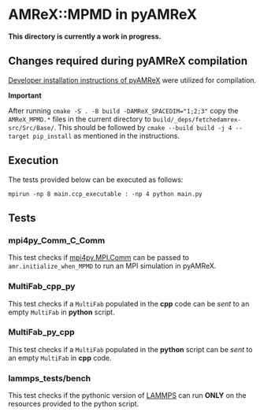 # AMReX::MPMD in pyAMReX
**This directory is currently a work in progress.**

## Changes required during pyAMReX compilation
[Developer installation instructions of pyAMReX](https://pyamrex.readthedocs.io/en/latest/install/cmake.html#developers) were utilized for compilation.

**Important**

After running `cmake -S . -B build -DAMReX_SPACEDIM="1;2;3"` copy the `AMReX_MPMD.*` files in the current directory to `build/_deps/fetchedamrex-src/Src/Base/`.
This should be followed by `cmake --build build -j 4 --target pip_install` as mentioned in the instructions.

## Execution
The tests provided below can be executed as follows:

`mpirun -np 8 main.ccp_executable : -np 4 python main.py`

## Tests

### mpi4py_Comm_C_Comm
This test checks if [mpi4py.MPI.Comm](https://mpi4py.readthedocs.io/en/stable/reference/mpi4py.MPI.Comm.html#mpi4py.MPI.Comm) 
can be passed to `amr.initialize_when_MPMD` to run an MPI simulation in pyAMReX.

### MultiFab_cpp_py
This test checks if a `MultiFab` populated in the **cpp** code can be *sent* to an empty `MultiFab` in **python** script.

### MultiFab_py_cpp
This test checks if a `MultiFab` populated in the **python** script can be *sent* to an empty `MultiFab` in **cpp** code.

### lammps_tests/bench
This test checks if the pythonic version of [LAMMPS](https://docs.lammps.org/Python_launch.html#running-lammps-and-python-in-parallel-with-mpi)
can run **ONLY** on the resources provided to the python script.
